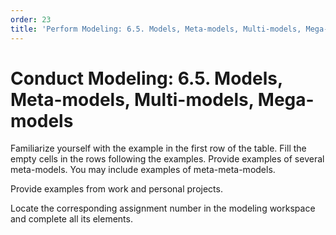 ```yaml
---
order: 23
title: 'Perform Modeling: 6.5. Models, Meta-models, Multi-models, Mega-models'
---
```


# Conduct Modeling: 6.5. Models, Meta-models, Multi-models, Mega-models

Familiarize yourself with the example in the first row of the table. Fill the empty cells in the rows following the examples. Provide examples of several meta-models. You may include examples of meta-meta-models.

Provide examples from work and personal projects.

Locate the corresponding assignment number in the modeling workspace and complete all its elements.